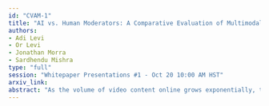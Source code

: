 ```yaml
---
id: "CVAM-1"
title: "AI vs. Human Moderators: A Comparative Evaluation of Multimodal LLMs in Content Moderation for Brand Safety"
authors:
- Adi Levi
- Or Levi
- Jonathan Morra
- Sardhendu Mishra
type: "full"
session: "Whitepaper Presentations #1 - Oct 20 10:00 AM HST"
arxiv_link:
abstract: "As the volume of video content online grows exponentially, the demand for moderation of unsafe videos has surpassed human capabilities, posing both operational and mental health challenges. While recent studies demonstrated the merits of Multimodal Large Language Models (MLLMs) in various video understanding tasks, their application to multimodal content moderation, a domain that requires nuanced understanding of both visual and textual cues, remains relatively underexplored. In this work, we benchmark the capabilities of MLLMs in brand safety classification, a critical subset of content moderation for safeguarding advertising integrity. To this end, we introduce a novel, multimodal and multilingual dataset, meticulously labeled by professional reviewers in a multitude of risk categories. Through a detailed comparative analysis, we demonstrate the effectiveness of MLLMs such as Gemini, GPT, and Llama in multimodal brand safety, and evaluate their accuracy and cost efficiency compared to professional human reviewers. Furthermore, we present an in-depth discussion shedding light on limitations of MLLMs and failure cases. We are releasing our dataset alongside this paper to facilitate future research on effective and responsible brand safety and content moderation."
---
```

